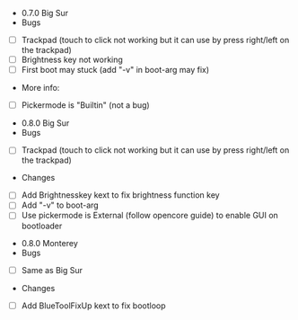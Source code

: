 - 0.7.0 Big Sur
- Bugs
- [ ] Trackpad (touch to click not working but it can use by press right/left on the trackpad) 
- [ ] Brightness key not working 
- [ ] First boot may stuck (add "-v" in boot-arg may fix)
- More info:
- [ ] Pickermode is "Builtin" (not a bug)

- 0.8.0 Big Sur
- Bugs
- [ ] Trackpad (touch to click not working but it can use by press right/left on the trackpad)
- Changes
- [ ] Add Brightnesskey kext to fix brightness function key
- [ ] Add "-v" to boot-arg
- [ ] Use pickermode is External (follow opencore guide) to enable GUI on bootloader

- 0.8.0 Monterey
- Bugs
- [ ] Same as Big Sur
- Changes
- [ ] Add BlueToolFixUp kext to fix bootloop
